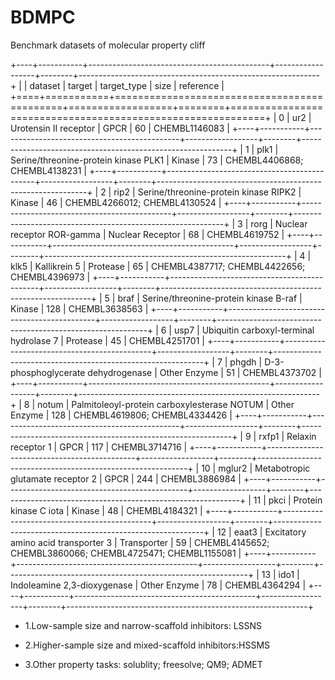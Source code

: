 # BDMPC

Benchmark datasets of molecular property cliff  



+----+-----------+---------------------------------------------+------------------+--------+------------------------------------------------------------+
|    | dataset   | target                                      | target_type      |   size | reference                                                  |
+====+===========+=============================================+==================+========+============================================================+
|  0 | ur2       | Urotensin II receptor                       | GPCR             |     60 | CHEMBL1146083                                              |
+----+-----------+---------------------------------------------+------------------+--------+------------------------------------------------------------+
|  1 | plk1      | Serine/threonine-protein kinase PLK1        | Kinase           |     73 | CHEMBL4406868; CHEMBL4138231                               |
+----+-----------+---------------------------------------------+------------------+--------+------------------------------------------------------------+
|  2 | rip2      | Serine/threonine-protein kinase RIPK2       | Kinase           |     46 | CHEMBL4266012; CHEMBL4130524                               |
+----+-----------+---------------------------------------------+------------------+--------+------------------------------------------------------------+
|  3 | rorg      | Nuclear receptor ROR-gamma                  | Nuclear Receptor |     68 | CHEMBL4619752                                              |
+----+-----------+---------------------------------------------+------------------+--------+------------------------------------------------------------+
|  4 | klk5      | Kallikrein 5                                | Protease         |     65 | CHEMBL4387717; CHEMBL4422656; CHEMBL4396973                |
+----+-----------+---------------------------------------------+------------------+--------+------------------------------------------------------------+
|  5 | braf      | Serine/threonine-protein kinase B-raf       | Kinase           |    128 | CHEMBL3638563                                              |
+----+-----------+---------------------------------------------+------------------+--------+------------------------------------------------------------+
|  6 | usp7      | Ubiquitin carboxyl-terminal hydrolase 7     | Protease         |     45 | CHEMBL4251701                                              |
+----+-----------+---------------------------------------------+------------------+--------+------------------------------------------------------------+
|  7 | phgdh     | D-3-phosphoglycerate dehydrogenase          | Other Enzyme     |     51 | CHEMBL4373702                                              |
+----+-----------+---------------------------------------------+------------------+--------+------------------------------------------------------------+
|  8 | notum     | Palmitoleoyl-protein carboxylesterase NOTUM | Other Enzyme     |    128 | CHEMBL4619806; CHEMBL4334426                               |
+----+-----------+---------------------------------------------+------------------+--------+------------------------------------------------------------+
|  9 | rxfp1     | Relaxin receptor 1                          | GPCR             |    117 | CHEMBL3714716                                              |
+----+-----------+---------------------------------------------+------------------+--------+------------------------------------------------------------+
| 10 | mglur2    | Metabotropic glutamate receptor 2           | GPCR             |    244 | CHEMBL3886984                                              |
+----+-----------+---------------------------------------------+------------------+--------+------------------------------------------------------------+
| 11 | pkci      | Protein kinase C iota                       | Kinase           |     48 | CHEMBL4184321                                              |
+----+-----------+---------------------------------------------+------------------+--------+------------------------------------------------------------+
| 12 | eaat3     | Excitatory amino acid transporter 3         | Transporter      |     59 | CHEMBL4145652; CHEMBL3860066; CHEMBL4725471; CHEMBL1155081 |
+----+-----------+---------------------------------------------+------------------+--------+------------------------------------------------------------+
| 13 | ido1      | Indoleamine 2,3-dioxygenase                 | Other Enzyme     |     78 | CHEMBL4364294                                              |
+----+-----------+---------------------------------------------+------------------+--------+------------------------------------------------------------+

* 1.Low-sample size and narrow-scaffold inhibitors: LSSNS

* 2.Higher-sample size and mixed-scaffold inhibitors:HSSMS

* 3.Other property tasks: solublity; freesolve; QM9; ADMET
